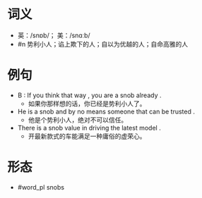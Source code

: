 # 词义
- 英：/snɒb/； 美：/snɑːb/
- #n 势利小人；谄上欺下的人；自以为优越的人；自命高雅的人
# 例句
- B : If you think that way , you are a snob already .
	- 如果你那样想的话，你已经是势利小人了。
- He is a snob and by no means someone that can be trusted .
	- 他是个势利小人，绝对不可以信任。
- There is a snob value in driving the latest model .
	- 开最新款式的车能满足一种庸俗的虚荣心。
# 形态
- #word_pl snobs
